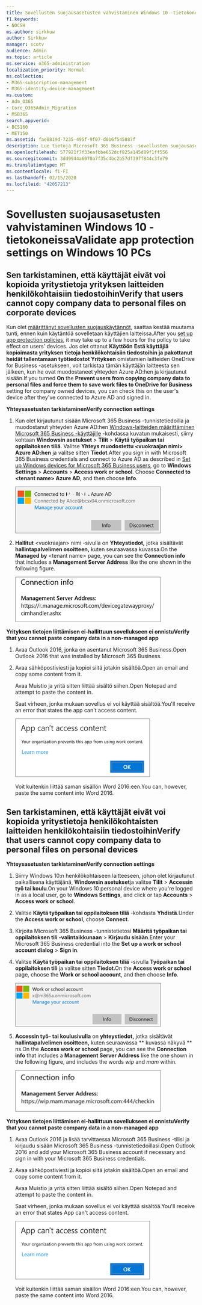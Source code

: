 ```yaml
---
title: Sovellusten suojausasetusten vahvistaminen Windows 10 -tietokoneissa
f1.keywords:
- NOCSH
ms.author: sirkkuw
author: Sirkkuw
manager: scotv
audience: Admin
ms.topic: article
ms.service: o365-administration
localization_priority: Normal
ms.collection:
- M365-subscription-management
- M365-identity-device-management
ms.custom:
- Adm_O365
- Core_O365Admin_Migration
- MSB365
search.appverid:
- BCS160
- MET150
ms.assetid: fae8819d-7235-495f-9f07-d016f545887f
description: Lue tietoja Microsoft 365 Business -sovellusten suojausasetusten tarkistamisesta Windows 10 -laitteissa.
ms.openlocfilehash: 577921f7f33eafbbe652dcf825a145d89f1ff556
ms.sourcegitcommit: 3dd9944a6070a7f35c4bc2b57df397f844c3fe79
ms.translationtype: MT
ms.contentlocale: fi-FI
ms.lasthandoff: 02/15/2020
ms.locfileid: "42057213"
---
```

# <a name="validate-app-protection-settings-on-windows-10-pcs"></a><span data-ttu-id="928e9-103">Sovellusten suojausasetusten vahvistaminen Windows 10 -tietokoneissa</span><span class="sxs-lookup"><span data-stu-id="928e9-103">Validate app protection settings on Windows 10 PCs</span></span>

## <a name="verify-that-users-cannot-copy-company-data-to-personal-files-on-corporate-devices"></a><span data-ttu-id="928e9-104">Sen tarkistaminen, että käyttäjät eivät voi kopioida yritystietoja yrityksen laitteiden henkilökohtaisiin tiedostoihin</span><span class="sxs-lookup"><span data-stu-id="928e9-104">Verify that users cannot copy company data to personal files on corporate devices</span></span>

<span data-ttu-id="928e9-105">Kun olet [määrittänyt sovellusten suojauskäytännöt](protection-settings-for-windows-10-devices.md), saattaa kestää muutama tunti, ennen kuin käytäntöä sovelletaan käyttäjien laitteissa.</span><span class="sxs-lookup"><span data-stu-id="928e9-105">After you [set up app protection policies](protection-settings-for-windows-10-devices.md), it may take up to a few hours for the policy to take effect on users' devices.</span></span> <span data-ttu-id="928e9-106">Jos olet ottanut **Käyttöön** **Estä käyttäjiä kopioimasta yrityksen tietoja henkilökohtaisiin tiedostoihin ja pakottanut heidät tallentamaan työtiedostot Yrityksen** omistamien laitteiden OneDrive for Business -asetukseen, voit tarkistaa tämän käyttäjän laitteesta sen jälkeen, kun he ovat muodostaneet yhteyden Azure AD:hen ja kirjautunut sisään.</span><span class="sxs-lookup"><span data-stu-id="928e9-106">If you turned **On** the **Prevent users from copying company data to personal files and force them to save work files to OneDrive for Business** setting for company owned devices, you can check this on the user's device after they've connected to Azure AD and signed in.</span></span> 
  
 <span data-ttu-id="928e9-107">**Yhteysasetusten tarkistaminen**</span><span class="sxs-lookup"><span data-stu-id="928e9-107">**Verify connection settings**</span></span>
  
1. <span data-ttu-id="928e9-p102">Kun olet kirjautunut sisään Microsoft 365 Business -tunnistetiedoilla ja muodostanut yhteyden Azure AD:hen [Windows-laitteiden määrittäminen Microsoft 365 Business -käyttäjille](set-up-windows-devices.md) -kohdassa kuvatun mukaisesti, siirry kohtaan **Windowsin asetukset** \> **Tilit** \> **Käytä työpaikan tai oppilaitoksen tiliä**. Valitse **Yhteys muodostettu \<vuokraajan nimi\> Azure AD:hen** ja valitse sitten **Tiedot**.</span><span class="sxs-lookup"><span data-stu-id="928e9-p102">After you sign in with Microsoft 365 Business credentials and connect to Azure AD as described in [Set up Windows devices for Microsoft 365 Business users](set-up-windows-devices.md), go to **Windows Settings** \> **Accounts** \> **Access work or school**. Choose **Connected to \<tenant name\> Azure AD**, and then choose **Info**.</span></span>
    
    ![Click or tap Info on the Connected to Azure AD dialog.](../media/a36ede2b-d1a0-4d4e-8ea7-af39b4b63890.png)
  
2. <span data-ttu-id="928e9-111">**Hallitut** \<vuokraajan\> nimi -sivulla on **Yhteystiedot,** jotka sisältävät **hallintapalvelimen osoitteen,** kuten seuraavassa kuvassa.</span><span class="sxs-lookup"><span data-stu-id="928e9-111">On the **Managed by** \<tenant name\> page, you can see the **Connection info** that includes a **Management Server Address** like the one shown in the following figure.</span></span> 
    
    ![Managed by page shows connection info of the device manager URL.](../media/47515a8e-2d0c-4bea-99f0-6b2545b88a11.png)
  
 <span data-ttu-id="928e9-113">**Yrityksen tietojen liittämisen ei-hallittuun sovellukseen ei onnistu**</span><span class="sxs-lookup"><span data-stu-id="928e9-113">**Verify that you cannot paste company data in a non-managed app**</span></span>
  
1. <span data-ttu-id="928e9-114">Avaa Outlook 2016, jonka on asentanut Microsoft 365 Business.</span><span class="sxs-lookup"><span data-stu-id="928e9-114">Open Outlook 2016 that was installed by Microsoft 365 Business.</span></span>
    
2. <span data-ttu-id="928e9-115">Avaa sähköpostiviesti ja kopioi siitä jotakin sisältöä.</span><span class="sxs-lookup"><span data-stu-id="928e9-115">Open an email and copy some content from it.</span></span>
    
    <span data-ttu-id="928e9-116">Avaa Muistio ja yritä sitten liittää sisältö siihen.</span><span class="sxs-lookup"><span data-stu-id="928e9-116">Open Notepad and attempt to paste the content in.</span></span>
    
    <span data-ttu-id="928e9-117">Saat virheen, jonka mukaan sovellus ei voi käyttää sisältöä.</span><span class="sxs-lookup"><span data-stu-id="928e9-117">You'll receive an error that states the app can't access content.</span></span>
    
    ![A dialog that states app can't access content when you paste into an unmanaged app.](../media/5e82b154-cf2f-43c8-ae80-b45d8ad80e56.png)
  
    <span data-ttu-id="928e9-119">Voit kuitenkin liittää saman sisällön Word 2016:een.</span><span class="sxs-lookup"><span data-stu-id="928e9-119">You can, however, paste the same content into Word 2016.</span></span>
    
## <a name="verify-that-users-cannot-copy-company-data-to-personal-files-on-personal-devices"></a><span data-ttu-id="928e9-120">Sen tarkistaminen, että käyttäjät eivät voi kopioida yritystietoja henkilökohtaisten laitteiden henkilökohtaisiin tiedostoihin</span><span class="sxs-lookup"><span data-stu-id="928e9-120">Verify that users cannot copy company data to personal files on personal devices</span></span>

 <span data-ttu-id="928e9-121">**Yhteysasetusten tarkistaminen**</span><span class="sxs-lookup"><span data-stu-id="928e9-121">**Verify connection settings**</span></span>
  
1. <span data-ttu-id="928e9-122">Siirry Windows 10:n henkilökohtaiseen laitteeseen, johon olet kirjautunut paikallisena käyttäjänä, **Windowsin asetukset**ja valitse **Tilit** \> **Accessin työ tai koulu**.</span><span class="sxs-lookup"><span data-stu-id="928e9-122">On your Windows 10 personal device where you're logged in as a local user, go to **Windows Settings**, and click or tap **Accounts** \> **Access work or school**.</span></span>
    
2. <span data-ttu-id="928e9-123">Valitse **Käytä työpaikan tai oppilaitoksen tiliä** -kohdasta **Yhdistä**.</span><span class="sxs-lookup"><span data-stu-id="928e9-123">Under the **Access work or school**, choose **Connect**.</span></span>
    
3. <span data-ttu-id="928e9-124">Kirjoita Microsoft 365 Business -tunnistetietosi **Määritä työpaikan tai oppilaitoksen tili -valintaikkunaan** \> **Kirjaudu sisään**.</span><span class="sxs-lookup"><span data-stu-id="928e9-124">Enter your Microsoft 365 Business credential into the **Set up a work or school account dialog** \> **Sign in**.</span></span>
    
4. <span data-ttu-id="928e9-125">Valitse **Käytä työpaikan tai oppilaitoksen tiliä** -sivulla **Työpaikan tai oppilaitoksen tili** ja valitse sitten **Tiedot**.</span><span class="sxs-lookup"><span data-stu-id="928e9-125">On the **Access work or school** page, choose the **Work or school account**, and then choose **Info**.</span></span>
    
    ![Napsauta tai napauta Tietoja Työ- tai koulutili -valintaikkunassa.](../media/63bd8b32-cb32-4afa-8ce0-6070ac403abc.png)
  
5. <span data-ttu-id="928e9-127">**Accessin työ- tai koulusivulla** on **yhteystiedot,** jotka sisältävät **hallintapalvelimen osoitteen,** kuten seuraavassa \*\* kuvassa näkyvä \*\* ns.</span><span class="sxs-lookup"><span data-stu-id="928e9-127">On the **Access work or school** page, you can see the **Connection info** that includes a **Management Server Address** like the one shown in the following figure, and includes the words  *wip*  and  *mam*  within.</span></span> 
    
    ![Managed by page shows connection info URL that includes the words mam and wpi.](../media/abd4eaf4-44fa-4538-a3e8-1e0d331dfe1e.png)
  
 <span data-ttu-id="928e9-129">**Yrityksen tietojen liittämisen ei-hallittuun sovellukseen ei onnistu**</span><span class="sxs-lookup"><span data-stu-id="928e9-129">**Verify that you cannot paste company data in a non-managed app**</span></span>
  
1. <span data-ttu-id="928e9-130">Avaa Outlook 2016 ja lisää tarvittaessa Microsoft 365 Business -tilisi ja kirjaudu sisään Microsoft 365 Business -tunnistetiedoillasi.</span><span class="sxs-lookup"><span data-stu-id="928e9-130">Open Outlook 2016 and add your Microsoft 365 Business account if necessary and sign in with your Microsoft 365 Business credentials.</span></span>
    
2. <span data-ttu-id="928e9-131">Avaa sähköpostiviesti ja kopioi siitä jotakin sisältöä.</span><span class="sxs-lookup"><span data-stu-id="928e9-131">Open an email and copy some content from it.</span></span>
    
    <span data-ttu-id="928e9-132">Avaa Muistio ja yritä sitten liittää sisältö siihen.</span><span class="sxs-lookup"><span data-stu-id="928e9-132">Open Notepad and attempt to paste the content in.</span></span>
    
    <span data-ttu-id="928e9-133">Saat virheen, jonka mukaan sovellus ei voi käyttää sisältöä.</span><span class="sxs-lookup"><span data-stu-id="928e9-133">You'll receive an error that states App can't access content.</span></span>
    
    ![A dialog that states app can't access content when you paste into an unmanaged app.](../media/5e82b154-cf2f-43c8-ae80-b45d8ad80e56.png)
  
    <span data-ttu-id="928e9-135">Voit kuitenkin liittää saman sisällön Word 2016:een.</span><span class="sxs-lookup"><span data-stu-id="928e9-135">You can, however, paste the same content into Word 2016.</span></span>
    

